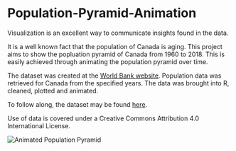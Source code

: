 # Population-Pyramid-Animation

Visualization is an excellent way to communicate insights found in the data.

It is a well known fact that the population of Canada is aging. This project aims to show the popluation pyramid of Canada from 1960 to 2018. This is easily achieved through animating the population pyramid over time.

The dataset was created at the [World Bank website](https://databank.worldbank.org).
Population data was retrieved for Canada from the specified years. The data was brought into R, cleaned, plotted and animated.

To follow along, the dataset may be found [here](github.com/SiphuLangeni/Population-Pyramid-Animation/blob/master/CAPop.csv).

Use of data is covered under a Creative Commons Attribution 4.0 International License.

![Animated Population Pyramid](https://raw.githubusercontent.com/SiphuLangeni/SiphuLangeni/master/Figs/PopPyramid.gif)